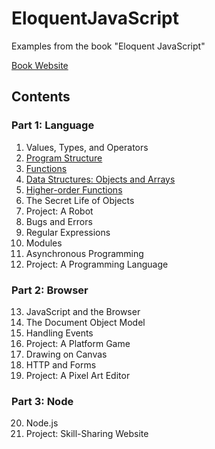 # EloquentJavaScript

Examples from the book "Eloquent JavaScript"

[Book Website](https://eloquentjavascript.net/index.html)

## Contents

### Part 1: Language
1. Values, Types, and Operators
2. [Program Structure](https://github.com/233blr/EloquentJavaScript/tree/main/2.%20Program%20Structure)
3. [Functions](https://github.com/233blr/EloquentJavaScript/tree/main/3.%20Functions)
4. [Data Structures: Objects and Arrays](https://github.com/233blr/EloquentJavaScript/tree/main/4.%20Data%20Structures:%20Objects%20and%20Arrays)
5. [Higher-order Functions](https://github.com/233blr/EloquentJavaScript/tree/main/5.%20Higher-order%20Functions)
6. The Secret Life of Objects
7. Project: A Robot
8. Bugs and Errors
9. Regular Expressions
10. Modules
11. Asynchronous Programming
12. Project: A Programming Language

### Part 2: Browser
13. JavaScript and the Browser
14. The Document Object Model
15. Handling Events
16. Project: A Platform Game
17. Drawing on Canvas
18. HTTP and Forms
19. Project: A Pixel Art Editor

### Part 3: Node
20. Node.js
21. Project: Skill-Sharing Website
